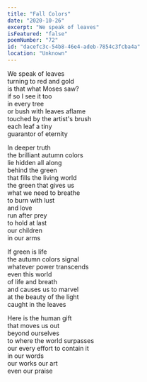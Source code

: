 ```yaml
---
title: "Fall Colors"
date: "2020-10-26"
excerpt: "We speak of leaves"
isFeatured: "false"
poemNumber: "72"
id: "dacefc3c-54b8-46e4-adeb-7854c3fcba4a"
location: "Unknown"
---
```


We speak of leaves  
turning to red and gold  
is that what Moses saw?  
if so I see it too  
in every tree  
or bush with leaves aflame  
touched by the artist's brush  
each leaf a tiny  
guarantor of eternity

In deeper truth  
the brilliant autumn colors  
lie hidden all along  
behind the green  
that fills the living world  
the green that gives us  
what we need to breathe  
to burn with lust  
and love  
run after prey  
to hold at last  
our children  
in our arms

If green is life  
the autumn colors signal  
whatever power transcends  
even this world  
of life and breath  
and causes us to marvel  
at the beauty of the light  
caught in the leaves

Here is the human gift  
that moves us out  
beyond ourselves  
to where the world surpasses  
our every effort to contain it  
in our words  
our works our art  
even our praise
